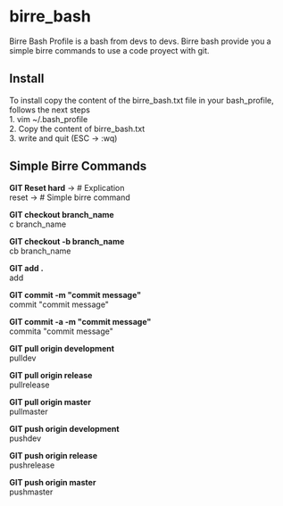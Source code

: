 # birre_bash
Birre Bash Profile is a bash from devs to devs. Birre bash provide you a simple birre commands to use a code proyect with git.


## Install
<p>
  To install copy the content of the birre_bash.txt file in your bash_profile, follows the next steps</br>
    1. vim ~/.bash_profile</br>
    2. Copy the content of birre_bash.txt</br>
    3. write and quit (ESC -> :wq)
</p>

## Simple Birre Commands
<p>
<b>GIT Reset hard</b>  -> # Explication</br>
reset           -> # Simple birre command
</p>

<p>
<b>GIT checkout branch_name</b></br>
c branch_name
</p>

<p>
<b>GIT checkout -b branch_name</b></br>
cb branch_name
</p>

<p>
<b>GIT add .</b></br>
add
</p>

<p>
<b>GIT commit -m "commit message"</b></br>
commit "commit message"
</p>

<p>
<b>GIT commit -a -m "commit message"</b></br>
commita "commit message"
</p>

<p>
<b>GIT pull origin development</b></br>
pulldev
</p>

<p>
<b>GIT pull origin release</b></br>
pullrelease
</p>

<p>
<b>GIT pull origin master</b></br>
pullmaster
</p>

<p>
<b>GIT push origin development</b></br>
pushdev
</p>

<p>
<b>GIT push origin release</b></br>
pushrelease
</p>

<p>
<b>GIT push origin master</b></br>
pushmaster
</p>
